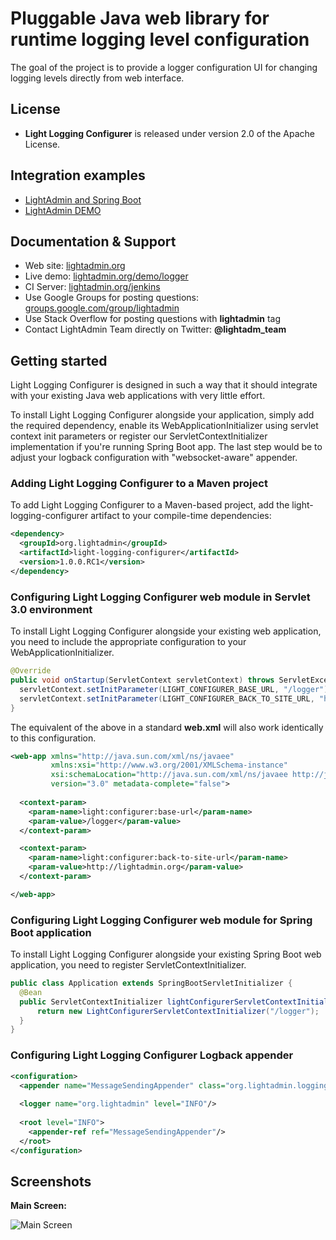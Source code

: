 # Pluggable Java web library for runtime logging level configuration

The goal of the project is to provide a logger configuration UI for changing logging levels directly from web interface.

## License ##

* <b>Light Logging Configurer</b> is released under version 2.0 of the Apache License.

## Integration examples ##

* [LightAdmin and Spring Boot](https://github.com/la-team/lightadmin-springboot)
* [LightAdmin DEMO](https://github.com/la-team/lightadmin-demo)

## Documentation & Support ##

* Web site: [lightadmin.org](http://lightadmin.org)
* Live demo: [lightadmin.org/demo/logger](http://lightadmin.org/demo/logger/)
* CI Server: [lightadmin.org/jenkins](http://lightadmin.org/jenkins)
* Use Google Groups for posting questions: [groups.google.com/group/lightadmin](http://groups.google.com/group/lightadmin)
* Use Stack Overflow for posting questions with <b>lightadmin</b> tag
* Contact LightAdmin Team directly on Twitter: <b>@lightadm_team</b>

## Getting started ##

Light Logging Configurer is designed in such a way that it should integrate with your existing Java web applications with very little effort.

To install Light Logging Configurer alongside your application, simply add the required dependency, enable its WebApplicationInitializer using servlet context init parameters or register our ServletContextInitializer implementation if you're running Spring Boot app. The last step would be to adjust your logback configuration with "websocket-aware" appender.

### Adding Light Logging Configurer to a Maven project ###
To add Light Logging Configurer to a Maven-based project, add the light-logging-configurer artifact to your compile-time dependencies:

```xml
<dependency>
  <groupId>org.lightadmin</groupId>
  <artifactId>light-logging-configurer</artifactId>
  <version>1.0.0.RC1</version>
</dependency>
```

### Configuring Light Logging Configurer web module in Servlet 3.0 environment ###
To install Light Logging Configurer alongside your existing web application, you need to include the appropriate configuration to your WebApplicationInitializer.

```java
@Override
public void onStartup(ServletContext servletContext) throws ServletException {
  servletContext.setInitParameter(LIGHT_CONFIGURER_BASE_URL, "/logger");
  servletContext.setInitParameter(LIGHT_CONFIGURER_BACK_TO_SITE_URL, "http://lightadmin.org");
}
```

The equivalent of the above in a standard <b>web.xml</b> will also work identically to this configuration. 

```xml
<web-app xmlns="http://java.sun.com/xml/ns/javaee"
         xmlns:xsi="http://www.w3.org/2001/XMLSchema-instance"
         xsi:schemaLocation="http://java.sun.com/xml/ns/javaee http://java.sun.com/xml/ns/javaee/web-app_3_0.xsd"
         version="3.0" metadata-complete="false">
         
  <context-param>
    <param-name>light:configurer:base-url</param-name>
    <param-value>/logger</param-value>
  </context-param>

  <context-param>
    <param-name>light:configurer:back-to-site-url</param-name>
    <param-value>http://lightadmin.org</param-value>
  </context-param>

</web-app>
```

### Configuring Light Logging Configurer web module for Spring Boot application ###
To install Light Logging Configurer alongside your existing Spring Boot web application, you need to register ServletContextInitializer.

```java
public class Application extends SpringBootServletInitializer {
  @Bean
  public ServletContextInitializer lightConfigurerServletContextInitializer() {
      return new LightConfigurerServletContextInitializer("/logger");
  }
}
```

### Configuring Light Logging Configurer Logback appender ###


```xml
<configuration>
  <appender name="MessageSendingAppender" class="org.lightadmin.logging.configurer.logback.MessageSendingAppender"/>
  
  <logger name="org.lightadmin" level="INFO"/>
  
  <root level="INFO">
    <appender-ref ref="MessageSendingAppender"/>
  </root>
</configuration>
```

## Screenshots

<b>Main Screen:</b>

![Main Screen](https://github.com/la-team/light-logging-configurer/raw/master/screenshots/main.png "Main Screen")
